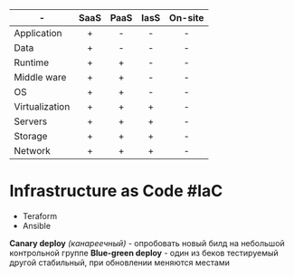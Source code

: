 
\- | SaaS | PaaS | IasS | On-site
--- | :-: | :-: | :-: | :-:
Application | + | - | - | - 
Data | + | - | - | - 
Runtime | + | + | - | - 
Middle ware | + | + | - | - 
OS | + | + | - | - 
Virtualization | + | + | + | - 
Servers | + | + | + | - 
Storage | + | + | + | - 
Network | + | + | + | - 
 

# Infrastructure as Code #IaC
- Teraform
- Ansible

**Canary deploy** *(канареечный)* -  опробовать новый билд на небольшой контрольной группе
**Blue-green deploy** - один из беков тестируемый другой стабильный, при обновлении меняются местами
